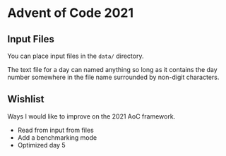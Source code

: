 # Advent of Code 2021


## Input Files

You can place input files in the `data/` directory.

The text file for a day can named anything so long as it contains the day number
somewhere in the file name surrounded by non-digit characters.


## Wishlist

Ways I would like to improve on the 2021 AoC framework.

* Read from input from files
* Add a benchmarking mode
* Optimized day 5
